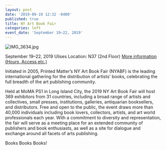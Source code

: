 ```yaml
---
layout: post
date: '2019-09-19 12:32 -0400'
published: true
title: NY Art Book Fair
categories: left
event_date: 'September 19–22, 2019'
---
```

![IMG_3634.jpg]({{site.baseurl}}/assets/img/IMG_3634.jpg)

September 19–22, 2019
Ulises Location: N37 (2nd Floor)
[More information (Hours, Access etc.)](https://nyabf2019.printedmatterartbookfairs.org/About)

Initiated in 2005, Printed Matter’s NY Art Book Fair (NYABF) is the leading international gathering for the distribution of artists’ books, celebrating the full breadth of the art publishing community.

Held at MoMA PS1 in Long Island City, the 2019 NY Art Book Fair will host 369 exhibitors from 31 countries, including a broad range of artists and collectives, small presses, institutions, galleries, antiquarian booksellers, and distributors. Free and open to the public, the event draws more than 40,000 individuals including book lovers, collectors, artists, and art world professionals each year. With a commitment to diversity and representation, the fair will serve as a meeting place for an extended community of publishers and book enthusiasts, as well as a site for dialogue and exchange around all facets of arts publishing.

Books Books Books!